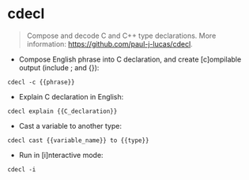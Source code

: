 # cdecl

> Compose and decode C and C++ type declarations.
> More information: <https://github.com/paul-j-lucas/cdecl>.

- Compose English phrase into C declaration, and create [c]ompilable output (include ; and {}):

`cdecl -c {{phrase}}`

- Explain C declaration in English:

`cdecl explain {{C_declaration}}`

- Cast a variable to another type:

`cdecl cast {{variable_name}} to {{type}}`

- Run in [i]nteractive mode:

`cdecl -i`
